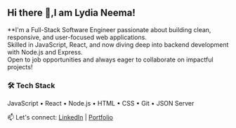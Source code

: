 ## Hi there 👋,I am Lydia Neema!

**I'm a Full-Stack Software Engineer passionate about building clean, responsive, and user-focused web applications.  
Skilled in JavaScript, React, and now diving deep into backend development with Node.js and Express.  
Open to job opportunities and always eager to collaborate on impactful projects!


### 🛠 Tech Stack
JavaScript • React • Node.js • HTML • CSS • Git • JSON Server

📫 Let's connect: [LinkedIn](https://www.linkedin.com/in/lydia-neema-1551a5167) | [Portfolio](https://react-portfolio-drab-eight-74.vercel.app/)
<!--
- 🔭 I’m currently working on ...
- 🌱 I’m currently learning ...
- 👯 I’m looking to collaborate on ...
- 🤔 I’m looking for help with ...
- 💬 Ask me about ...
- 📫 How to reach me: ...
- 😄 Pronouns: ...
- ⚡ Fun fact: ...
-->
